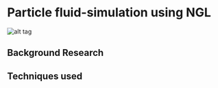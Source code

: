 # Particle fluid-simulation using NGL

![alt tag](http://nccastaff.bournemouth.ac.uk/jmacey/GraphicsLib/Demos/BlankNGL.png)

## Background Research


## Techniques used

